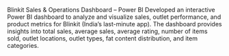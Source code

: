 Blinkit Sales & Operations Dashboard – Power BI
Developed an interactive Power BI dashboard to analyze and visualize sales, outlet performance, and product metrics for Blinkit (India’s last-minute app). The dashboard provides insights into total sales, average sales, average rating, number of items sold, outlet locations, outlet types, fat content distribution, and item categories.
